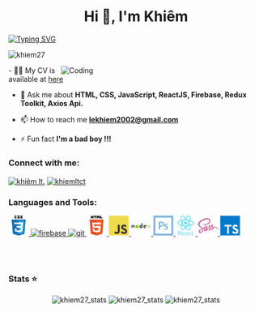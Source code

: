 <h1 align="center">Hi 👋, I'm Khiêm</h1>

[![Typing SVG](https://readme-typing-svg.herokuapp.com?color=F7B062&center=true&vCenter=true&multiline=true&width=1000&height=50&lines=A+passionate+frontend+developer+from+Vietnam)](https://git.io/typing-svg)
<p align="left"> <img src="https://komarev.com/ghpvc/?username=khiem27&label=Profile%20views&color=F7B062&style=flat" alt="khiem27" /> </p>

<img align="right" alt="Coding" width="400" src="https://i.giphy.com/media/xT1XGTaTeovBeLdrRS/giphy.webp">
- 👨‍💻 My CV is available at <a href="https://www.topcv.vn/xem-cv/B1VYBQAEBgRRUQZTUAJUBQZbVgYDUAsBUwFTWg7914">here</a>

- 💬 Ask me about **HTML, CSS, JavaScript, ReactJS, Firebase, Redux Toolkit, Axios Api.**

- 📫 How to reach me **lekhiem2002@gmail.com**

- ⚡ Fun fact **I'm a bad boy !!!**
<h3 align="left">Connect with me:</h3>
<p align="left">
<a href="https://linkedin.com/in/khiêm lt." target="blank"><img align="center" src="https://raw.githubusercontent.com/rahuldkjain/github-profile-readme-generator/master/src/images/icons/Social/linked-in-alt.svg" alt="khiêm lt." height="30" width="40" /></a>
<a href="https://fb.com/khiemltct" target="blank"><img align="center" src="https://raw.githubusercontent.com/rahuldkjain/github-profile-readme-generator/master/src/images/icons/Social/facebook.svg" alt="khiemltct" height="30" width="40" /></a>
</p>

<h3 align="left">Languages and Tools:</h3>
<p align="left"> <a href="https://www.w3schools.com/css/" target="_blank" rel="noreferrer"> <img src="https://raw.githubusercontent.com/devicons/devicon/master/icons/css3/css3-original-wordmark.svg" alt="css3" width="40" height="40"/> </a> <a href="https://firebase.google.com/" target="_blank" rel="noreferrer"> <img src="https://www.vectorlogo.zone/logos/firebase/firebase-icon.svg" alt="firebase" width="40" height="40"/> </a> <a href="https://git-scm.com/" target="_blank" rel="noreferrer"> <img src="https://www.vectorlogo.zone/logos/git-scm/git-scm-icon.svg" alt="git" width="40" height="40"/> </a> <a href="https://www.w3.org/html/" target="_blank" rel="noreferrer"> <img src="https://raw.githubusercontent.com/devicons/devicon/master/icons/html5/html5-original-wordmark.svg" alt="html5" width="40" height="40"/> </a> <a href="https://developer.mozilla.org/en-US/docs/Web/JavaScript" target="_blank" rel="noreferrer"> <img src="https://raw.githubusercontent.com/devicons/devicon/master/icons/javascript/javascript-original.svg" alt="javascript" width="40" height="40"/> </a> <a href="https://nodejs.org" target="_blank" rel="noreferrer"> <img src="https://raw.githubusercontent.com/devicons/devicon/master/icons/nodejs/nodejs-original-wordmark.svg" alt="nodejs" width="40" height="40"/> </a> <a href="https://www.photoshop.com/en" target="_blank" rel="noreferrer"> <img src="https://raw.githubusercontent.com/devicons/devicon/master/icons/photoshop/photoshop-line.svg" alt="photoshop" width="40" height="40"/> </a> <a href="https://reactjs.org/" target="_blank" rel="noreferrer"> <img src="https://raw.githubusercontent.com/devicons/devicon/master/icons/react/react-original-wordmark.svg" alt="react" width="40" height="40"/> </a> <a href="https://sass-lang.com" target="_blank" rel="noreferrer"> <img src="https://raw.githubusercontent.com/devicons/devicon/master/icons/sass/sass-original.svg" alt="sass" width="40" height="40"/> </a> <a href="https://www.typescriptlang.org/" target="_blank" rel="noreferrer"> <img src="https://raw.githubusercontent.com/devicons/devicon/master/icons/typescript/typescript-original.svg" alt="typescript" width="40" height="40"/> </a> </p>

<br></br>
### Stats ⭐
<p align="center"> 
  <img height="180em" src="https://github-readme-stats.vercel.app/api?username=khiem27&show_icons=true" alt="khiem27_stats" /> 
  <img height="180em" src="https://github-readme-stats.vercel.app/api/top-langs/?username=khiem27&layout=compact&langs_count=5" alt="khiem27_stats" />
  <img height="180em" src="https://github-readme-streak-stats.herokuapp.com/?user=khiem27&" alt="khiem27_stats"/>
</p>
